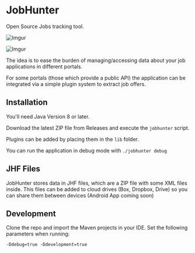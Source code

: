 JobHunter
=========

Open Source Jobs tracking tool. 

![Imgur](http://i.imgur.com/XUUXoJm.png)

![Imgur](http://i.imgur.com/7L3oXZW.png)

The idea is to ease the burden of managing/accessing data about your job applications in different portals.

For some portals (those which provide a public API) the application can be integrated via a simple plugin system to extract job offers.

## Installation

You'll need Java Version 8 or later.

Download the latest ZIP file from Releases and execute the `jobhunter` script.

Plugins can be added by placing them in the `lib` folder.

You can run the application in debug mode with `./jobhunter debug`

## JHF Files

JobHunter stores data in JHF files, which are a ZIP file with some XML files inside. This files can be added to cloud drives (Box, Dropbox, Drive) so you can share them between devices (Android App coming soon)

## Development

Clone the repo and import the Maven projects in your IDE. Set the following parameters when running:

```
-Ddebug=true -Ddevelopment=true
```
